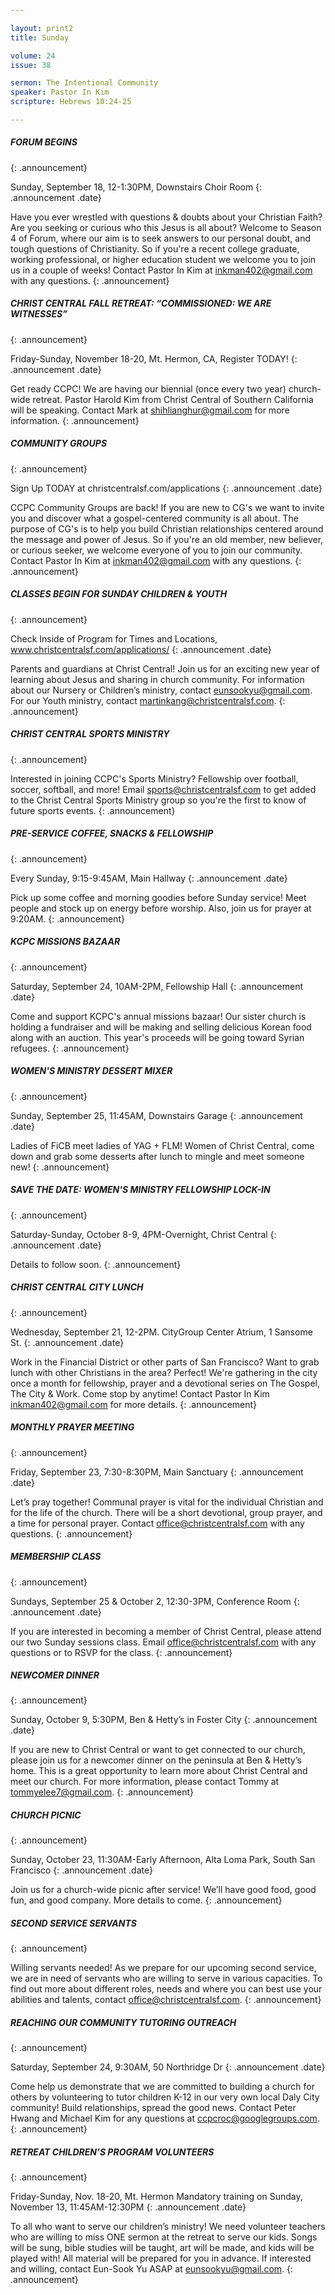 ```yaml
--- 

layout: print2
title: Sunday

volume: 24
issue: 38

sermon: The Intentional Community
speaker: Pastor In Kim
scripture: Hebrews 10:24-25

---
```


##### FORUM BEGINS
{: .announcement}

Sunday, September 18, 12-1:30PM, Downstairs Choir Room
{: .announcement .date}

Have you ever wrestled with questions & doubts about your Christian Faith? Are you seeking or curious who this Jesus is all about? Welcome to Season 4 of Forum, where our aim is to seek answers to our personal doubt, and tough questions of Christianity. So if you're a recent college graduate, working professional, or higher education student we welcome you to join us in a couple of weeks! Contact Pastor In Kim at inkman402@gmail.com with any questions.
{: .announcement}

##### CHRIST CENTRAL FALL RETREAT: “COMMISSIONED: WE ARE WITNESSES”
{: .announcement}

Friday-Sunday, November 18-20, Mt. Hermon, CA, Register TODAY!
{: .announcement .date}

Get ready CCPC! We are having our biennial (once every two year) church-wide retreat. Pastor Harold Kim from Christ Central of Southern California will be speaking. Contact Mark at shihlianghur@gmail.com for more information.
{: .announcement}

##### COMMUNITY GROUPS
{: .announcement}

Sign Up TODAY at christcentralsf.com/applications
{: .announcement .date}

CCPC Community Groups are back! If you are new to CG's we want to invite you and discover what a gospel-centered community is all about. The purpose of CG's is to help you build Christian relationships centered around the message and power of Jesus. So if you're an old member, new believer, or curious seeker, we welcome everyone of you to join our community. Contact Pastor In Kim at inkman402@gmail.com with any questions.
{: .announcement}

##### CLASSES BEGIN FOR SUNDAY CHILDREN & YOUTH
{: .announcement}

Check Inside of Program for Times and Locations, www.christcentralsf.com/applications/
{: .announcement .date}

Parents and guardians at Christ Central! Join us for an exciting new year of learning about Jesus and sharing in church community. For information about our Nursery or Children’s ministry, contact eunsookyu@gmail.com. For our Youth ministry, contact martinkang@christcentralsf.com.
{: .announcement}

##### CHRIST CENTRAL SPORTS MINISTRY
{: .announcement}

Interested in joining CCPC's Sports Ministry? Fellowship over football, soccer, softball, and more!  Email sports@christcentralsf.com to get added to the Christ Central Sports Ministry group so you're the first to know of future sports events. 
{: .announcement}

##### PRE-SERVICE COFFEE, SNACKS & FELLOWSHIP
{: .announcement}

Every Sunday, 9:15-9:45AM, Main Hallway
{: .announcement .date}

Pick up some coffee and morning goodies before Sunday service! Meet people and stock up on energy before worship. Also, join us for prayer at 9:20AM.
{: .announcement}

##### KCPC MISSIONS BAZAAR
{: .announcement}

Saturday, September 24, 10AM-2PM, Fellowship Hall
{: .announcement .date}

Come and support KCPC's annual missions bazaar! Our sister church is holding a fundraiser and will be making and selling delicious Korean food along with an auction. This year's proceeds will be going toward Syrian refugees.
{: .announcement}

##### WOMEN'S MINISTRY DESSERT MIXER
{: .announcement}

Sunday, September 25, 11:45AM, Downstairs Garage 
{: .announcement .date}

Ladies of FiCB meet ladies of YAG + FLM! Women of Christ Central, come down and grab some desserts after lunch to mingle and meet someone new!
{: .announcement}

##### SAVE THE DATE: WOMEN'S MINISTRY FELLOWSHIP LOCK-IN
{: .announcement}

Saturday-Sunday, October 8-9, 4PM-Overnight, Christ Central 
{: .announcement .date}

Details to follow soon. 
{: .announcement}

##### CHRIST CENTRAL CITY LUNCH
{: .announcement}

Wednesday, September 21, 12-2PM. CityGroup Center Atrium, 1 Sansome St.
{: .announcement .date}

Work in the Financial District or other parts of San Francisco? Want to grab lunch with other Christians in the area? Perfect! We're gathering in the city once a month for fellowship, prayer and a devotional series on The Gospel, The City & Work. Come stop by anytime! Contact Pastor In Kim inkman402@gmail.com for more details.
{: .announcement}

##### MONTHLY PRAYER MEETING
{: .announcement}

Friday,  September 23, 7:30-8:30PM, Main Sanctuary
{: .announcement .date}

Let’s pray together! Communal prayer is vital for the individual Christian and for the life of the church. There will be a short devotional, group prayer, and a time for personal prayer.  Contact office@christcentralsf.com with any questions. 
{: .announcement}

##### MEMBERSHIP CLASS
{: .announcement}

Sundays, September 25 & October 2, 12:30-3PM, Conference Room
{: .announcement .date}

If you are interested in becoming a member of Christ Central, please attend our two Sunday sessions class. Email office@christcentralsf.com with any questions or to RSVP for the class.
{: .announcement}

##### NEWCOMER DINNER
{: .announcement}

Sunday, October 9, 5:30PM, Ben & Hetty’s in Foster City
{: .announcement .date}

If you are new to Christ Central or want to get connected to our church, please join us for a newcomer dinner on the peninsula at Ben & Hetty’s home. This is a great opportunity to learn more about Christ Central and meet our church. For more information, please contact Tommy at tommyelee7@gmail.com.
{: .announcement}

##### CHURCH PICNIC
{: .announcement}

Sunday, October 23, 11:30AM-Early Afternoon, Alta Loma Park, South San Francisco
{: .announcement .date}

Join us for a church-wide picnic after service! We’ll have good food, good fun, and good company. More details to come.
{: .announcement}

##### SECOND SERVICE SERVANTS
{: .announcement}

Willing servants needed! As we prepare for our upcoming second service, we are in need of servants who are willing to serve in various capacities. To find out more about different roles, needs and where you can best use your abilities and talents, contact office@christcentralsf.com.
{: .announcement}

##### REACHING OUR COMMUNITY TUTORING OUTREACH
{: .announcement}

Saturday, September 24, 9:30AM, 50 Northridge Dr
{: .announcement .date}

Come help us demonstrate that we are committed to building a church for others by volunteering to tutor children K-12 in our very own local Daly City community! Build relationships, spread the good news.  Contact Peter Hwang and Michael Kim for any questions at ccpcroc@googlegroups.com.
{: .announcement}

##### RETREAT CHILDREN’S PROGRAM VOLUNTEERS
{: .announcement}

Friday-Sunday, Nov. 18-20, Mt. Hermon
Mandatory training on Sunday, November 13, 11:45AM-12:30PM
{: .announcement .date}

To all who want to serve our children’s ministry! We need volunteer teachers who are willing to miss ONE sermon at the retreat to serve our kids. Songs will be sung, bible studies will be taught, art will be made, and kids will be played with! All material will be prepared for you in advance. If interested and willing, contact Eun-Sook Yu ASAP at eunsookyu@gmail.com.
{: .announcement}